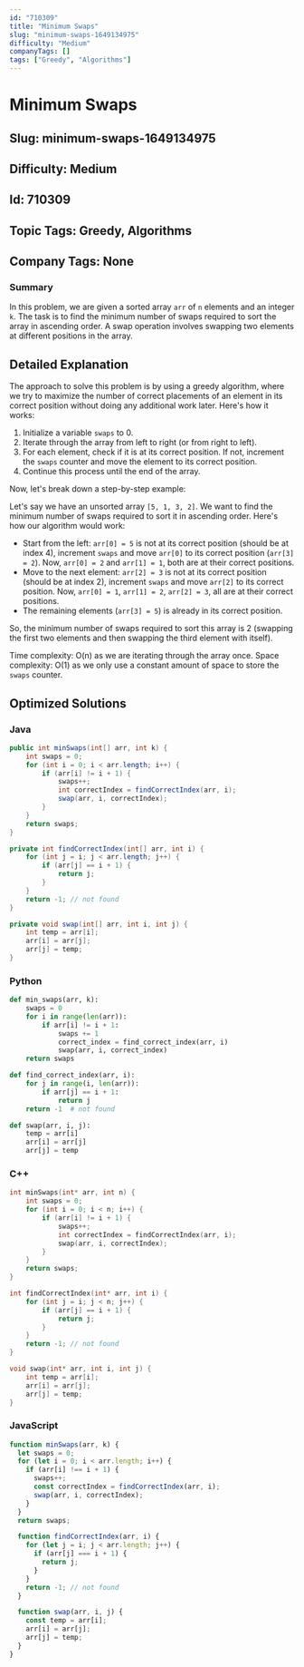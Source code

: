 ```yaml
---
id: "710309"
title: "Minimum Swaps"
slug: "minimum-swaps-1649134975"
difficulty: "Medium"
companyTags: []
tags: ["Greedy", "Algorithms"]
---
```


# Minimum Swaps
## Slug: minimum-swaps-1649134975
## Difficulty: Medium
## Id: 710309
## Topic Tags: Greedy, Algorithms
## Company Tags: None

### Summary
In this problem, we are given a sorted array `arr` of `n` elements and an integer `k`. The task is to find the minimum number of swaps required to sort the array in ascending order. A swap operation involves swapping two elements at different positions in the array.

## Detailed Explanation
The approach to solve this problem is by using a greedy algorithm, where we try to maximize the number of correct placements of an element in its correct position without doing any additional work later. Here's how it works:

1. Initialize a variable `swaps` to 0.
2. Iterate through the array from left to right (or from right to left).
3. For each element, check if it is at its correct position. If not, increment the `swaps` counter and move the element to its correct position.
4. Continue this process until the end of the array.

Now, let's break down a step-by-step example:

Let's say we have an unsorted array `[5, 1, 3, 2]`. We want to find the minimum number of swaps required to sort it in ascending order. Here's how our algorithm would work:

* Start from the left: `arr[0] = 5` is not at its correct position (should be at index 4), increment `swaps` and move `arr[0]` to its correct position (`arr[3] = 2`). Now, `arr[0] = 2` and `arr[1] = 1`, both are at their correct positions.
* Move to the next element: `arr[2] = 3` is not at its correct position (should be at index 2), increment `swaps` and move `arr[2]` to its correct position. Now, `arr[0] = 1`, `arr[1] = 2`, `arr[2] = 3`, all are at their correct positions.
* The remaining elements (`arr[3] = 5`) is already in its correct position.

So, the minimum number of swaps required to sort this array is 2 (swapping the first two elements and then swapping the third element with itself).

Time complexity: O(n) as we are iterating through the array once.
Space complexity: O(1) as we only use a constant amount of space to store the `swaps` counter.

## Optimized Solutions

### Java
```java
public int minSwaps(int[] arr, int k) {
    int swaps = 0;
    for (int i = 0; i < arr.length; i++) {
        if (arr[i] != i + 1) {
            swaps++;
            int correctIndex = findCorrectIndex(arr, i);
            swap(arr, i, correctIndex);
        }
    }
    return swaps;
}

private int findCorrectIndex(int[] arr, int i) {
    for (int j = i; j < arr.length; j++) {
        if (arr[j] == i + 1) {
            return j;
        }
    }
    return -1; // not found
}

private void swap(int[] arr, int i, int j) {
    int temp = arr[i];
    arr[i] = arr[j];
    arr[j] = temp;
}
```

### Python
```python
def min_swaps(arr, k):
    swaps = 0
    for i in range(len(arr)):
        if arr[i] != i + 1:
            swaps += 1
            correct_index = find_correct_index(arr, i)
            swap(arr, i, correct_index)
    return swaps

def find_correct_index(arr, i):
    for j in range(i, len(arr)):
        if arr[j] == i + 1:
            return j
    return -1  # not found

def swap(arr, i, j):
    temp = arr[i]
    arr[i] = arr[j]
    arr[j] = temp
```

### C++
```cpp
int minSwaps(int* arr, int n) {
    int swaps = 0;
    for (int i = 0; i < n; i++) {
        if (arr[i] != i + 1) {
            swaps++;
            int correctIndex = findCorrectIndex(arr, i);
            swap(arr, i, correctIndex);
        }
    }
    return swaps;
}

int findCorrectIndex(int* arr, int i) {
    for (int j = i; j < n; j++) {
        if (arr[j] == i + 1) {
            return j;
        }
    }
    return -1; // not found
}

void swap(int* arr, int i, int j) {
    int temp = arr[i];
    arr[i] = arr[j];
    arr[j] = temp;
}
```

### JavaScript
```javascript
function minSwaps(arr, k) {
  let swaps = 0;
  for (let i = 0; i < arr.length; i++) {
    if (arr[i] !== i + 1) {
      swaps++;
      const correctIndex = findCorrectIndex(arr, i);
      swap(arr, i, correctIndex);
    }
  }
  return swaps;

  function findCorrectIndex(arr, i) {
    for (let j = i; j < arr.length; j++) {
      if (arr[j] === i + 1) {
        return j;
      }
    }
    return -1; // not found
  }

  function swap(arr, i, j) {
    const temp = arr[i];
    arr[i] = arr[j];
    arr[j] = temp;
  }
}
```